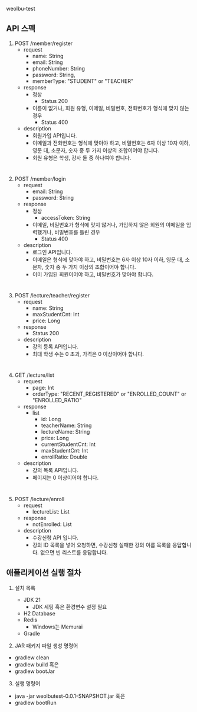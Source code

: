 weolbu-test

## API 스펙

1. POST /member/register
    - request
        - name: String
        - email: String
        - phoneNumber: String
        - password: String,
        - memberType: "STUDENT" or "TEACHER"
    - response
        - 정상
            - Status 200
        - 이름이 없거나, 회원 유형, 이메일, 비밀번호, 전화번호가 형식에 맞지 않는 경우
            - Status 400
    - description
        - 회원가입 API입니다.
        - 이메일과 전화번호는 형식에 맞아야 하고, 비밀번호는 6자 이상 10자 이하, 영문 대, 소문자, 숫자 중 두 가지 이상의 조합이어야 합니다.
        - 회원 유형은 학생, 강사 둘 중 하나여야 합니다.

#            

2. POST /member/login
    - request
        - email: String
        - password: String
    - response
        - 정상
            - accessToken: String
        - 이메일, 비밀번호가 형식에 맞지 않거나, 가입하지 않은 회원의 이메일을 입력했거나, 비밀번호를 틀린 경우
            - Status 400
    - description
        - 로그인 API입니다.
        - 이메일은 형식에 맞아야 하고, 비밀번호는 6자 이상 10자 이하, 영문 대, 소문자, 숫자 중 두 가지 이상의 조합이어야 합니다.
        - 이미 가입된 회원이어야 하고, 비밀번호가 맞아야 합니다.

#

3. POST /lecture/teacher/register
    - request
        - name: String
        - maxStudentCnt: Int
        - price: Long
    - response
        - Status 200
    - description
        - 강의 등록 API입니다.
        - 최대 학생 수는 0 초과, 가격은 0 이상이어야 합니다.

#

4. GET /lecture/list
    - request
        - page: Int
        - orderType: "RECENT_REGISTERED" or "ENROLLED_COUNT" or "ENROLLED_RATIO"
    - response
        - list
            - id: Long
            - teacherName: String
            - lectureName: String
            - price: Long
            - currentStudentCnt: Int
            - maxStudentCnt: Int
            - enrollRatio: Double
    - description
        - 강의 목록 API입니다.
        - 페이지는 0 이상이어야 합니다.

#

5. POST /lecture/enroll
    - request
        - lectureList: List<Long>
    - response
        - notEnrolled: List<String>
    - description
        - 수강신청 API 입니다.
        - 강의 ID 목록을 넣어 요청하면, 수강신청 실패한 강의 이름 목록을 응답합니다. 없으면 빈 리스트를 응답합니다.

## 애플리케이션 실행 절차

1. 설치 목록
    - JDK 21
        - JDK 세팅 혹은 환경변수 설정 필요
    - H2 Database
    - Redis
        - Windows는 Memurai
    - Gradle

2. JAR 패키지 파일 생성 명령어

- gradlew clean
- gradlew build
  혹은
- gradlew bootJar

3. 실행 명령어

- java -jar weolbutest-0.0.1-SNAPSHOT.jar
  혹은
- gradlew bootRun